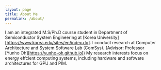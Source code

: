 ```yaml
---
layout: page
title: About Me
permalink: /about/
---
```


I am an integrated M.S/Ph.D course student in Department of Semiconductor System Engineering at [Korea University][https://www.korea.edu/sites/en/index.do]. 
I conduct research at Computer Architecture and System Software Lab (ComSys). (Advisor: Professor [Yunho Oh][https://yunho-oh.github.io])
My research interests focus on energy effcient computing systems, including hardware and software architectures for GPU and PIM.
